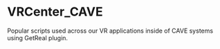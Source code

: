 # VRCenter_CAVE
Popular scripts used across our VR applications inside of CAVE systems using GetReal plugin.
